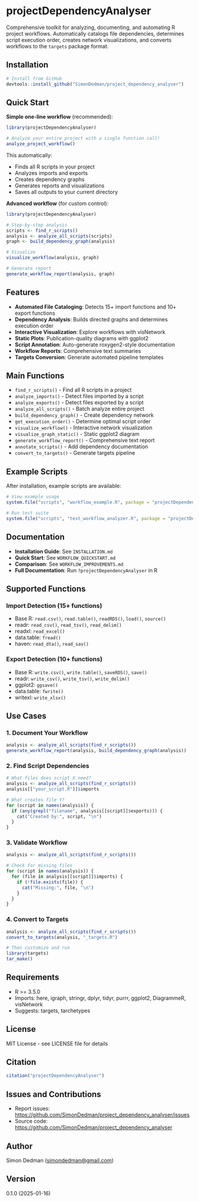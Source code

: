# projectDependencyAnalyser

Comprehensive toolkit for analyzing, documenting, and automating R project workflows. Automatically catalogs file dependencies, determines script execution order, creates network visualizations, and converts workflows to the `targets` package format.

## Installation

```r
# Install from GitHub
devtools::install_github("SimonDedman/project_dependency_analyser")
```

## Quick Start

**Simple one-line workflow** (recommended):

```r
library(projectDependencyAnalyser)

# Analyze your entire project with a single function call!
analyze_project_workflow()
```

This automatically:
- Finds all R scripts in your project
- Analyzes imports and exports
- Creates dependency graphs
- Generates reports and visualizations
- Saves all outputs to your current directory

**Advanced workflow** (for custom control):

```r
library(projectDependencyAnalyser)

# Step-by-step analysis
scripts <- find_r_scripts()
analysis <- analyze_all_scripts(scripts)
graph <- build_dependency_graph(analysis)

# Visualize
visualize_workflow(analysis, graph)

# Generate report
generate_workflow_report(analysis, graph)
```

## Features

- **Automated File Cataloging**: Detects 15+ import functions and 10+ export functions
- **Dependency Analysis**: Builds directed graphs and determines execution order
- **Interactive Visualization**: Explore workflows with visNetwork
- **Static Plots**: Publication-quality diagrams with ggplot2
- **Script Annotation**: Auto-generate roxygen2-style documentation
- **Workflow Reports**: Comprehensive text summaries
- **Targets Conversion**: Generate automated pipeline templates

## Main Functions

- `find_r_scripts()` - Find all R scripts in a project
- `analyze_imports()` - Detect files imported by a script
- `analyze_exports()` - Detect files exported by a script
- `analyze_all_scripts()` - Batch analyze entire project
- `build_dependency_graph()` - Create dependency network
- `get_execution_order()` - Determine optimal script order
- `visualize_workflow()` - Interactive network visualization
- `visualize_graph_static()` - Static ggplot2 diagram
- `generate_workflow_report()` - Comprehensive text report
- `annotate_scripts()` - Add dependency documentation
- `convert_to_targets()` - Generate targets pipeline

## Example Scripts

After installation, example scripts are available:

```r
# View example usage
system.file("scripts", "workflow_example.R", package = "projectDependencyAnalyser")

# Run test suite
system.file("scripts", "test_workflow_analyzer.R", package = "projectDependencyAnalyser")
```

## Documentation

- **Installation Guide**: See `INSTALLATION.md`
- **Quick Start**: See `WORKFLOW_QUICKSTART.md`
- **Comparison**: See `WORKFLOW_IMPROVEMENTS.md`
- **Full Documentation**: Run `?projectDependencyAnalyser` in R

## Supported Functions

### Import Detection (15+ functions)
- Base R: `read.csv()`, `read.table()`, `readRDS()`, `load()`, `source()`
- readr: `read_csv()`, `read_tsv()`, `read_delim()`
- readxl: `read_excel()`
- data.table: `fread()`
- haven: `read_dta()`, `read_sav()`

### Export Detection (10+ functions)
- Base R: `write.csv()`, `write.table()`, `saveRDS()`, `save()`
- readr: `write_csv()`, `write_tsv()`, `write_delim()`
- ggplot2: `ggsave()`
- data.table: `fwrite()`
- writexl: `write_xlsx()`

## Use Cases

### 1. Document Your Workflow

```r
analysis <- analyze_all_scripts(find_r_scripts())
generate_workflow_report(analysis, build_dependency_graph(analysis))
```

### 2. Find Script Dependencies

```r
# What files does script X need?
analysis <- analyze_all_scripts(find_r_scripts())
analysis[["your_script.R"]]$imports

# What creates file Y?
for (script in names(analysis)) {
  if (any(grepl("filename", analysis[[script]]$exports))) {
    cat("Created by:", script, "\n")
  }
}
```

### 3. Validate Workflow

```r
analysis <- analyze_all_scripts(find_r_scripts())

# Check for missing files
for (script in names(analysis)) {
  for (file in analysis[[script]]$imports) {
    if (!file.exists(file)) {
      cat("Missing:", file, "\n")
    }
  }
}
```

### 4. Convert to Targets

```r
analysis <- analyze_all_scripts(find_r_scripts())
convert_to_targets(analysis, "_targets.R")

# Then customize and run
library(targets)
tar_make()
```

## Requirements

- R >= 3.5.0
- Imports: here, igraph, stringr, dplyr, tidyr, purrr, ggplot2, DiagrammeR, visNetwork
- Suggests: targets, tarchetypes

## License

MIT License - see LICENSE file for details

## Citation

```r
citation("projectDependencyAnalyser")
```

## Issues and Contributions

- Report issues: https://github.com/SimonDedman/project_dependency_analyser/issues
- Source code: https://github.com/SimonDedman/project_dependency_analyser

## Author

Simon Dedman (simondedman@gmail.com)

## Version

0.1.0 (2025-01-16)
